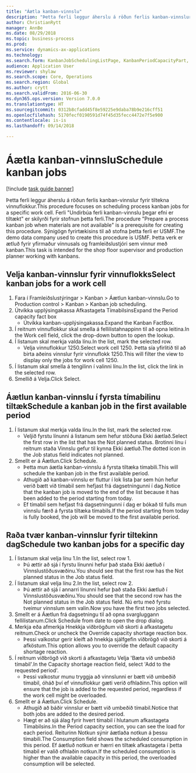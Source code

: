 ```yaml
--- 
title: "Áætla kanban-vinnslu"
description: "Þetta ferli leggur áherslu á röðun ferlis kanban-vinnslur fyrir tiltekna vinnuflokkur."
author: ChristianRytt
manager: AnnBe
ms.date: 08/29/2018
ms.topic: business-process
ms.prod: 
ms.service: dynamics-ax-applications
ms.technology: 
ms.search.form: KanbanJobSchedulingListPage, KanbanPeriodCapacityPart, SysLookupMultiSelectGrid, KanbanBoardScheduleJobForward
audience: Application User
ms.reviewer: shylaw
ms.search.scope: Core, Operations
ms.search.region: Global
ms.author: crytt
ms.search.validFrom: 2016-06-30
ms.dyn365.ops.version: Version 7.0.0
ms.translationtype: HT
ms.sourcegitcommit: 0312b8cfadd45f8e59225e9daba78b9e216cff51
ms.openlocfilehash: 5170fecf0190591d74f45d35fecc4472e7f5e900
ms.contentlocale: is-is
ms.lasthandoff: 09/14/2018

---
```

# <a name="schedule-kanban-jobs"></a><span data-ttu-id="9195c-103">Áætla kanban-vinnslu</span><span class="sxs-lookup"><span data-stu-id="9195c-103">Schedule kanban jobs</span></span>

[!include [task guide banner](../../includes/task-guide-banner.md)]

<span data-ttu-id="9195c-104">Þetta ferli leggur áherslu á röðun ferlis kanban-vinnslur fyrir tiltekna vinnuflokkur.</span><span class="sxs-lookup"><span data-stu-id="9195c-104">This procedure focuses on scheduling process kanban jobs for a specific work cell.</span></span> <span data-ttu-id="9195c-105">Ferli "Undirbúa ferli kanban-vinnslu þegar efni er tiltækt" er skilyrði fyrir stofnun þetta ferli.</span><span class="sxs-lookup"><span data-stu-id="9195c-105">The procedure "Prepare a process kanban job when materials are not available" is a prerequisite for creating this procedure.</span></span> <span data-ttu-id="9195c-106">Sýnigögn fyrirtækisins til að stofna þetta ferli er USMF.</span><span class="sxs-lookup"><span data-stu-id="9195c-106">The demo data company used to create this procedure is USMF.</span></span> <span data-ttu-id="9195c-107">Þetta verk er ætluð fyrir yfirmaður vinnusals og framleiðslustjóri sem vinnur með kanban.</span><span class="sxs-lookup"><span data-stu-id="9195c-107">This task is intended for the shop floor supervisor and production planner working with kanbans.</span></span>


## <a name="select-kanban-jobs-for-a-work-cell"></a><span data-ttu-id="9195c-108">Velja kanban-vinnslur fyrir vinnuflokks</span><span class="sxs-lookup"><span data-stu-id="9195c-108">Select kanban jobs for a work cell</span></span>
1. <span data-ttu-id="9195c-109">Fara í Framleiðslustýringar > Kanban > Áætlun kanban-vinnslu.</span><span class="sxs-lookup"><span data-stu-id="9195c-109">Go to Production control > Kanban > Kanban job scheduling.</span></span>
2. <span data-ttu-id="9195c-110">Útvíkka upplýsingakassa Afkastageta Tímabilsins</span><span class="sxs-lookup"><span data-stu-id="9195c-110">Expand the Period capacity fact box</span></span>
    * <span data-ttu-id="9195c-111">Útvíkka kanban-upplýsingakassa.</span><span class="sxs-lookup"><span data-stu-id="9195c-111">Expand the Kanban FactBox.</span></span>  
3. <span data-ttu-id="9195c-112">Í reitnum vinnuflokkur skal smella á fellilistahnappinn til að opna leitina.</span><span class="sxs-lookup"><span data-stu-id="9195c-112">In the Work cell field, click the drop-down button to open the lookup.</span></span>
4. <span data-ttu-id="9195c-113">Í listanum skal merkja valda línu.</span><span class="sxs-lookup"><span data-stu-id="9195c-113">In the list, mark the selected row.</span></span>
    * <span data-ttu-id="9195c-114">Velja vinnuflokkur 1250.</span><span class="sxs-lookup"><span data-stu-id="9195c-114">Select work cell 1250.</span></span> <span data-ttu-id="9195c-115">Þetta sía yfirlitið til að birta aðeins vinnslur fyrir vinnuflokk 1250.</span><span class="sxs-lookup"><span data-stu-id="9195c-115">This will filter the view to display only the jobs for work cell 1250.</span></span>  
5. <span data-ttu-id="9195c-116">Í listanum skal smella á tengilinn í valinni línu.</span><span class="sxs-lookup"><span data-stu-id="9195c-116">In the list, click the link in the selected row.</span></span>
6. <span data-ttu-id="9195c-117">Smellið á Velja.</span><span class="sxs-lookup"><span data-stu-id="9195c-117">Click Select.</span></span>

## <a name="schedule-a-kanban-job-in-the-first-available-period"></a><span data-ttu-id="9195c-118">Áætlun kanban-vinnslu í fyrsta tímabilinu tiltæk</span><span class="sxs-lookup"><span data-stu-id="9195c-118">Schedule a kanban job in the first available period</span></span>
1. <span data-ttu-id="9195c-119">Í listanum skal merkja valda línu.</span><span class="sxs-lookup"><span data-stu-id="9195c-119">In the list, mark the selected row.</span></span>
    * <span data-ttu-id="9195c-120">Veljið fyrstu línunni á listanum sem hefur stöðuna Ekki áætlað.</span><span class="sxs-lookup"><span data-stu-id="9195c-120">Select the first row in the list that has the Not planned status.</span></span> <span data-ttu-id="9195c-121">Brotinni línu í reitnum staða Vinnslu gefur til kynna Ekki áætluð.</span><span class="sxs-lookup"><span data-stu-id="9195c-121">The dotted icon in the Job status field indicates not planned.</span></span>  
2. <span data-ttu-id="9195c-122">Smellt er á Áætlun.</span><span class="sxs-lookup"><span data-stu-id="9195c-122">Click Schedule.</span></span>
    * <span data-ttu-id="9195c-123">Þetta mun áætla kanban-vinnslu á fyrsta tiltæka tímabili.</span><span class="sxs-lookup"><span data-stu-id="9195c-123">This will schedule the kanban job in the first available period.</span></span>  
    * <span data-ttu-id="9195c-124">Athugið að kanban-vinnslu er fluttur í lok lista þar sem hún hefur verið bætt við tímabil sem hefjast frá dagsetningunni í dag.</span><span class="sxs-lookup"><span data-stu-id="9195c-124">Notice that the kanban job is moved to the end of the list because it has been added to the period starting from today.</span></span>  
    * <span data-ttu-id="9195c-125">Ef tímabil sem hefjast frá dagsetningunni í dag er bókað til fulls mun vinnslu færð á fyrsta tiltæka tímabils.</span><span class="sxs-lookup"><span data-stu-id="9195c-125">If the period starting from today is fully booked, the job will be moved to the first available period.</span></span>  

## <a name="schedule-two-kanban-jobs-for-a-specific-day"></a><span data-ttu-id="9195c-126">Raða tvær kanban-vinnslur fyrir tiltekinn dag</span><span class="sxs-lookup"><span data-stu-id="9195c-126">Schedule two kanban jobs for a specific day</span></span>
1. <span data-ttu-id="9195c-127">Í listanum skal velja línu 1.</span><span class="sxs-lookup"><span data-stu-id="9195c-127">In the list, select row 1.</span></span>
    * <span data-ttu-id="9195c-128">Þú ættir að sjá í fyrstu línunni hefur það staða Ekki áætluð í Vinnslustöðusvæðinu.</span><span class="sxs-lookup"><span data-stu-id="9195c-128">You should see that the first row has the Not planned status in the Job status field.</span></span>  
2. <span data-ttu-id="9195c-129">Í listanum skal velja línu 2.</span><span class="sxs-lookup"><span data-stu-id="9195c-129">In the list, select row 2.</span></span>
    * <span data-ttu-id="9195c-130">Þú ættir að sjá í annarri línunni hefur það staða Ekki áætluð í Vinnslustöðusvæðinu.</span><span class="sxs-lookup"><span data-stu-id="9195c-130">You should see that the second row has the Not planned status in the Job status field.</span></span> <span data-ttu-id="9195c-131">Nú ertu með fyrstu tveimur vinnslum sem valin.</span><span class="sxs-lookup"><span data-stu-id="9195c-131">Now you have the first two jobs selected.</span></span>  
3. <span data-ttu-id="9195c-132">Smellt er á Áætlun frá dagsetningu til að opna svargluggann fellilistanum.</span><span class="sxs-lookup"><span data-stu-id="9195c-132">Click Schedule from date to open the drop dialog.</span></span>
4. <span data-ttu-id="9195c-133">Merkja eða afmerkja Hnekkja viðbrögðum við skorti á afkastagetu reitnum.</span><span class="sxs-lookup"><span data-stu-id="9195c-133">Check or uncheck the Override capacity shortage reaction box.</span></span>
    * <span data-ttu-id="9195c-134">Þessi valkostur gerir kleift að hnekkja sjálfgefin viðbrögð við skorti á afköstum.</span><span class="sxs-lookup"><span data-stu-id="9195c-134">This option allows you to override the default capacity shortage reaction.</span></span>  
5. <span data-ttu-id="9195c-135">Í reitnum viðbrögð við skorti á afkastagetu Velja 'Bæta við umbeðið tímabil'.</span><span class="sxs-lookup"><span data-stu-id="9195c-135">In the Capacity shortage reaction field, select 'Add to the requested period'.</span></span>
    * <span data-ttu-id="9195c-136">Þessi valkostur munu tryggja að vinnslunni er bætt við umbeðið tímabil, óháð því ef vinnuflokkur gæti verið ofhlaðinn.</span><span class="sxs-lookup"><span data-stu-id="9195c-136">This option will ensure that the job is added to the requested period, regardless if the work cell might be overloaded.</span></span>  
6. <span data-ttu-id="9195c-137">Smellt er á Áætlun.</span><span class="sxs-lookup"><span data-stu-id="9195c-137">Click Schedule.</span></span>
    * <span data-ttu-id="9195c-138">Athugið að báðir vinnslur er bætt við umbeðið tímabil.</span><span class="sxs-lookup"><span data-stu-id="9195c-138">Notice that both jobs are added to the desired period.</span></span>  
    * <span data-ttu-id="9195c-139">Hægt er að sjá álag fyrir hvert tímabil í hlutanum afkastageta Tímabilsins.</span><span class="sxs-lookup"><span data-stu-id="9195c-139">In the Period capacity section, you can see the load for each period.</span></span> <span data-ttu-id="9195c-140">Reiturinn Notkun sýnir áætlaða notkun á þessu tímabili.</span><span class="sxs-lookup"><span data-stu-id="9195c-140">The Consumption field shows the scheduled consumption in this period.</span></span> <span data-ttu-id="9195c-141">Ef áætluð notkun er hærri en tiltæk afkastageta í þetta tímabil er valið ofhlaðin notkun.</span><span class="sxs-lookup"><span data-stu-id="9195c-141">If the scheduled consumption is higher than the available capacity in this period, the overloaded consumption will be selected.</span></span>  


